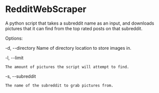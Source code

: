 # RedditWebScraper
A python script that takes a subreddit name as an input, and downloads pictures that it can find from the top rated posts on that subreddit.


Options:


  -d, --directory
    Name of directory location to store images in.
    
  -l, --limit
  
    The amount of pictures the script will attempt to find.
    
  -s, --subreddit
  
    The name of the subreddit to grab pictures from.
